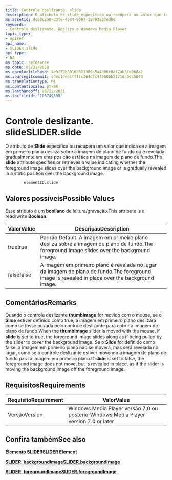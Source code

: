 ```yaml
---
title: Controle deslizante. slide
description: O atributo de slide especifica ou recupera um valor que indica se a imagem em primeiro plano desliza sobre a imagem de plano de fundo ou é revelada gradualmente em uma posição estática na imagem de plano de fundo.
ms.assetid: dc68c2a0-d3fe-4984-9607-12703a27edbd
keywords:
- Controle deslizante. Deslize o Windows Media Player
topic_type:
- apiref
api_name:
- SLIDER.slide
api_type:
- NA
ms.topic: reference
ms.date: 05/31/2018
ms.openlocfilehash: 4b9f79b5016b323380c5a4d06c8af7ab5fb0b8a2
ms.sourcegitcommit: c8ec1ded1ffffc364d3c4f560bb2171da0dc5040
ms.translationtype: MT
ms.contentlocale: pt-BR
ms.lasthandoff: 03/22/2021
ms.locfileid: "105749398"
---
```

# <a name="sliderslide"></a><span data-ttu-id="1c8a6-104">Controle deslizante. slide</span><span class="sxs-lookup"><span data-stu-id="1c8a6-104">SLIDER.slide</span></span>

<span data-ttu-id="1c8a6-105">O atributo de **Slide** especifica ou recupera um valor que indica se a imagem em primeiro plano desliza sobre a imagem de plano de fundo ou é revelada gradualmente em uma posição estática na imagem de plano de fundo.</span><span class="sxs-lookup"><span data-stu-id="1c8a6-105">The **slide** attribute specifies or retrieves a value indicating whether the foreground image slides over the background image or is gradually revealed in a static position over the background image.</span></span>

``` syntax
        elementID.slide
```

## <a name="possible-values"></a><span data-ttu-id="1c8a6-106">Valores possíveis</span><span class="sxs-lookup"><span data-stu-id="1c8a6-106">Possible Values</span></span>

<span data-ttu-id="1c8a6-107">Esse atributo é um **booliano** de leitura/gravação.</span><span class="sxs-lookup"><span data-stu-id="1c8a6-107">This attribute is a read/write **Boolean**.</span></span>



| <span data-ttu-id="1c8a6-108">Valor</span><span class="sxs-lookup"><span data-stu-id="1c8a6-108">Value</span></span> | <span data-ttu-id="1c8a6-109">Descrição</span><span class="sxs-lookup"><span data-stu-id="1c8a6-109">Description</span></span>                                                          |
|-------|----------------------------------------------------------------------|
| <span data-ttu-id="1c8a6-110">true</span><span class="sxs-lookup"><span data-stu-id="1c8a6-110">true</span></span>  | <span data-ttu-id="1c8a6-111">Padrão.</span><span class="sxs-lookup"><span data-stu-id="1c8a6-111">Default.</span></span> <span data-ttu-id="1c8a6-112">A imagem em primeiro plano desliza sobre a imagem de plano de fundo.</span><span class="sxs-lookup"><span data-stu-id="1c8a6-112">The foreground image slides over the background image.</span></span>      |
| <span data-ttu-id="1c8a6-113">false</span><span class="sxs-lookup"><span data-stu-id="1c8a6-113">false</span></span> | <span data-ttu-id="1c8a6-114">A imagem em primeiro plano é revelada no lugar da imagem de plano de fundo.</span><span class="sxs-lookup"><span data-stu-id="1c8a6-114">The foreground image is revealed in place over the background image.</span></span> |



 

## <a name="remarks"></a><span data-ttu-id="1c8a6-115">Comentários</span><span class="sxs-lookup"><span data-stu-id="1c8a6-115">Remarks</span></span>

<span data-ttu-id="1c8a6-116">Quando o controle deslizante **thumbImage** for movido com o mouse, se o **Slide** estiver definido como true, a imagem em primeiro plano deslizará como se fosse puxada pelo controle deslizante para cobrir a imagem de plano de fundo.</span><span class="sxs-lookup"><span data-stu-id="1c8a6-116">When the **thumbImage** slider is moved with the mouse, if **slide** is set to true, the foreground image slides along as if being pulled by the slider to cover the background image.</span></span> <span data-ttu-id="1c8a6-117">Se o **Slide** for definido como false, a imagem em primeiro plano não se moverá, mas será revelada no lugar, como se o controle deslizante estiver movendo a imagem de plano de fundo para a imagem em primeiro plano.</span><span class="sxs-lookup"><span data-stu-id="1c8a6-117">If **slide** is set to false, the foreground image does not move, but is revealed in place, as if the slider is moving the background image off the foreground image.</span></span>

## <a name="requirements"></a><span data-ttu-id="1c8a6-118">Requisitos</span><span class="sxs-lookup"><span data-stu-id="1c8a6-118">Requirements</span></span>



| <span data-ttu-id="1c8a6-119">Requisito</span><span class="sxs-lookup"><span data-stu-id="1c8a6-119">Requirement</span></span> | <span data-ttu-id="1c8a6-120">Valor</span><span class="sxs-lookup"><span data-stu-id="1c8a6-120">Value</span></span> |
|--------------------|------------------------------------------------------|
| <span data-ttu-id="1c8a6-121">Versão</span><span class="sxs-lookup"><span data-stu-id="1c8a6-121">Version</span></span><br/> | <span data-ttu-id="1c8a6-122">Windows Media Player versão 7,0 ou posterior</span><span class="sxs-lookup"><span data-stu-id="1c8a6-122">Windows Media Player version 7.0 or later</span></span><br/> |



## <a name="see-also"></a><span data-ttu-id="1c8a6-123">Confira também</span><span class="sxs-lookup"><span data-stu-id="1c8a6-123">See also</span></span>

<dl> <dt>

[<span data-ttu-id="1c8a6-124">**Elemento SLIDER**</span><span class="sxs-lookup"><span data-stu-id="1c8a6-124">**SLIDER Element**</span></span>](slider-element.md)
</dt> <dt>

[<span data-ttu-id="1c8a6-125">**SLIDER. backgroundImage**</span><span class="sxs-lookup"><span data-stu-id="1c8a6-125">**SLIDER.backgroundImage**</span></span>](slider-backgroundimage.md)
</dt> <dt>

[<span data-ttu-id="1c8a6-126">**SLIDER. foregroundImage**</span><span class="sxs-lookup"><span data-stu-id="1c8a6-126">**SLIDER.foregroundImage**</span></span>](slider-foregroundimage.md)
</dt> </dl>

 

 





